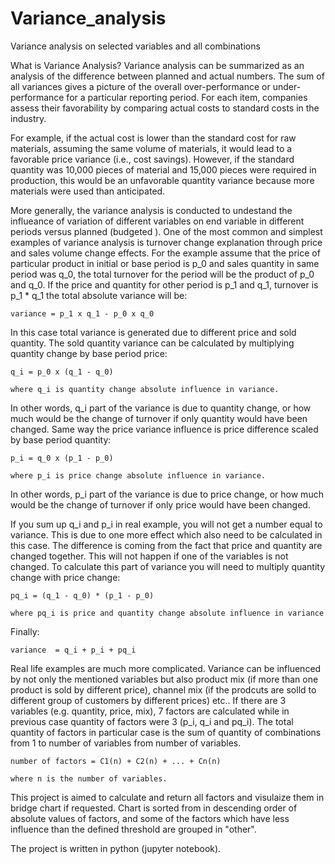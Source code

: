 # Variance_analysis
Variance analysis on selected variables and all combinations

What is Variance Analysis?
Variance analysis can be summarized as an analysis of the difference between planned and actual numbers. The sum of all variances gives a picture of the overall over-performance or under-performance for a particular reporting period. For each item, companies assess their favorability by comparing actual costs to standard costs in the industry.

For example, if the actual cost is lower than the standard cost for raw materials, assuming the same volume of materials, it would lead to a favorable price variance (i.e., cost savings). However, if the standard quantity was 10,000 pieces of material and 15,000 pieces were required in production, this would be an unfavorable quantity variance because more materials were used than anticipated.

More generally, the variance analysis is conducted to undestand the influeance of variation of different variables on end variable in different periods versus planned (budgeted ).
One of the most common and simplest examples of variance analysis is turnover change explanation through price and sales volume change effects.
For the example assume that the price of particular product in initial or base period is p_0 and sales quantity in same period was q_0, the total turnover for the period will be the product of p_0 and q_0. If the price and quantity for other period is p_1 and q_1, turnover is p_1 * q_1 the total absolute variance will be:

    variance = p_1 x q_1 - p_0 x q_0

In this case total variance is generated due to different price and sold quantity.
The sold quantity variance can be calculated by multiplying quantity change by base period price:
    
    q_i = p_0 x (q_1 - q_0)
    
    where q_i is quantity change absolute influence in variance.
In other words, q_i part of the variance is due to quantity change, or how much would be the change of turnover if only quantity would have been changed.
Same way the price variance influence is price difference scaled by base period quantity:
    
    p_i = q_0 x (p_1 - p_0)
    
    where p_i is price change absolute influence in variance.
In other words, p_i part of the variance is due to price change, or how much would be the change of turnover if only price would have been changed.

If you sum up q_i and p_i in real example, you will not get a number equal to variance. This is due to one more effect which also need to be calculated in this case. The difference is coming from the fact that price and quantity are changed together. This will not happen if one of the variables is not changed. To calculate this part of variance you will need to multiply quantity change with price change:

    pq_i = (q_1 - q_0) * (p_1 - p_0)
    
    where pq_i is price and quantity change absolute influence in variance

Finally:
    
    variance  = q_i + p_i + pq_i
    
Real life examples are much more complicated. Variance can be influenced by not only the mentioned variables but also product mix (if more than one product is sold by different price), channel mix (if the prodcuts are solld to different group of customers by different prices) etc.. If there are 3 variables (e.g. quantity, price, mix), 7 factors are calculated while in previous case quantity of factors were 3 (p_i, q_i and pq_i).
The total quantity of factors in particular case is the sum of quantity of combinations from 1 to number of variables from number of variables.

    number of factors = C1(n) + C2(n) + ... + Cn(n)
    
    where n is the number of variables.
    
This project is aimed to calculate and return all factors and visulaize them in bridge chart if requested.
Chart is sorted from in descending order of absolute values of factors, and some of the factors which have less influence than the defined threshold are grouped in "other".

The project is written in python (jupyter notebook).
